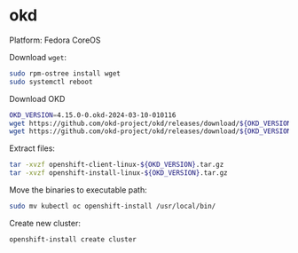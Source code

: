 # okd

Platform: Fedora CoreOS

Download `wget`:
```bash
sudo rpm-ostree install wget
sudo systemctl reboot
```

Download OKD
```bash
OKD_VERSION=4.15.0-0.okd-2024-03-10-010116
wget https://github.com/okd-project/okd/releases/download/${OKD_VERSION}/openshift-client-linux-${OKD_VERSION}.tar.gz
wget https://github.com/okd-project/okd/releases/download/${OKD_VERSION}/openshift-install-linux-${OKD_VERSION}.tar.gz
```

Extract files:
```bash
tar -xvzf openshift-client-linux-${OKD_VERSION}.tar.gz
tar -xvzf openshift-install-linux-${OKD_VERSION}.tar.gz
```

Move the binaries to executable path:
```bash
sudo mv kubectl oc openshift-install /usr/local/bin/
```

Create new cluster:
```bash
openshift-install create cluster
```
